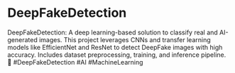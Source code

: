 # DeepFakeDetection
DeepFakeDetection: A deep learning-based solution to classify real and AI-generated images. This project leverages CNNs and transfer learning models like EfficientNet and ResNet to detect DeepFake images with high accuracy. Includes dataset preprocessing, training, and inference pipeline. 🚀 #DeepFakeDetection #AI #MachineLearning
